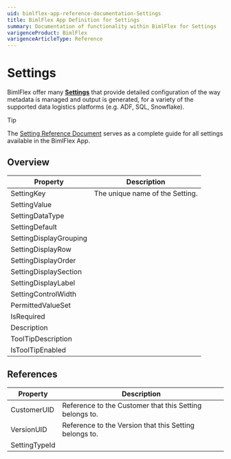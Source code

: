 ```yaml
---
uid: bimlflex-app-reference-documentation-Settings
title: BimlFlex App Definition for Settings
summary: Documentation of functionality within BimlFlex for Settings
varigenceProduct: BimlFlex
varigenceArticleType: Reference
---
```


# Settings

BimlFlex offer many [**Settings**](xref:bimlflex-setting-editor) that provide detailed configuration of the way metadata is managed and output is generated, for a variety of the supported data logistics platforms (e.g. ADF, SQL, Snowflake).<br/>
> [!TIP]
> The [Setting Reference Document](xref:bimlflex-app-reference-documentation-settings-index) serves as a complete guide for all settings available in the BimlFlex App.

## Overview
  
| Property | Description |
| --------- | ----------- |
|SettingKey | The unique name of the Setting.|
|SettingValue | |
|SettingDataType | |
|SettingDefault | |
|SettingDisplayGrouping | |
|SettingDisplayRow | |
|SettingDisplayOrder | |
|SettingDisplaySection | |
|SettingDisplayLabel | |
|SettingControlWidth | |
|PermittedValueSet | |
|IsRequired | |
|Description | |
|ToolTipDescription | |
|IsToolTipEnabled | |

## References
  
| Property | Description |
| --------- | ----------- |
|CustomerUID | Reference to the Customer that this Setting belongs to.|
|VersionUID | Reference to the Version that this Setting belongs to.|
|SettingTypeId | |

